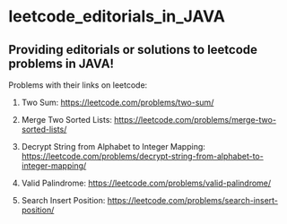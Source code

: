 # leetcode_editorials_in_JAVA
## Providing editorials or solutions to leetcode problems in JAVA!

Problems with their links on leetcode:
1. Two Sum: 
https://leetcode.com/problems/two-sum/

2. Merge Two Sorted Lists: 
https://leetcode.com/problems/merge-two-sorted-lists/

3. Decrypt String from Alphabet to Integer Mapping: 
https://leetcode.com/problems/decrypt-string-from-alphabet-to-integer-mapping/

4. Valid Palindrome:
https://leetcode.com/problems/valid-palindrome/

5. Search Insert Position:
https://leetcode.com/problems/search-insert-position/
